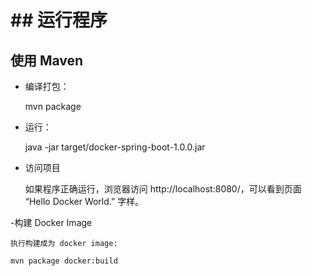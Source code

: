 # ## 运行程序
## 使用 Maven

- 编译打包：

    mvn package

- 运行：

    java -jar target/docker-spring-boot-1.0.0.jar

- 访问项目

    如果程序正确运行，浏览器访问 http://localhost:8080/，可以看到页面 “Hello Docker World.” 字样。

-构建 Docker Image

    执行构建成为 docker image:

    mvn package docker:build
